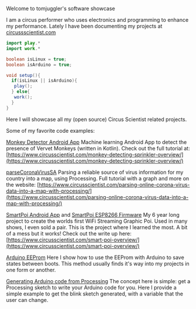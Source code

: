 Welcome to tomjuggler's software showcase

I am a circus performer who uses electronics and programming to enhance my performance. Lately I have been documenting my projects at [circussscientist.com](https://circusscientist.com)


```java
import play.*
import work.*

boolean isLinux = true;
boolean isArduino = true;

void setup(){
  if(isLinux || isArduino){
   play(); 
  } else{
   work();
  }
}
```

Here I will showcase all my (open source) Circus Scientist related projects. 

Some of my favorite code examples: 

[Monkey Detector Android App](https://github.com/tomjuggler/Monkey-Detector)
Machine learning Android App to detect the presence of Vervet Monkeys (written in Kotlin). Check out the full tutorial at: [https://www.circusscientist.com/monkey-detecting-sprinkler-overview/](https://www.circusscientist.com/monkey-detecting-sprinkler-overview/)

[parseCoronaVirusSA](https://github.com/tomjuggler/parseCoronavirusSA)
Parsing a reliable source of virus information for my country into a map, using Processing. Full tutorial with a graph and more on the website: [https://www.circusscientist.com/parsing-online-corona-virus-data-into-a-map-with-processing/](https://www.circusscientist.com/parsing-online-corona-virus-data-into-a-map-with-processing/)

[SmartPoi Android App](https://github.com/tomjuggler/SmartPoi-Android-App) and [SmartPoi ESP8266 Firmware](https://github.com/tomjuggler/SmartPoi-Firmware) 
My 6 year long project to create the worlds first WiFi Streaming Graphic Poi. Used in many shows, I even sold a pair. This is the project where I learned the most. A bit of a mess but it works! Check out the write up here: [https://www.circusscientist.com/smart-poi-overview/](https://www.circusscientist.com/smart-poi-overview/)


[Arduino EEProm](https://github.com/tomjuggler/EepromOnOffLedExample)
Here I show how to use the EEProm with Arduino to save states between boots. 
This method usually finds it's way into my projects in one form or another. 

[Generating Arduino code from Processing](https://github.com/tomjuggler/ArduinoCodeGeneratorBlinkExample)
The concept here is simple: get a Processing sketch to write your Arduino code for you. 
Here I provide a simple example to get the blink sketch generated, with a variable that the user can change. 
